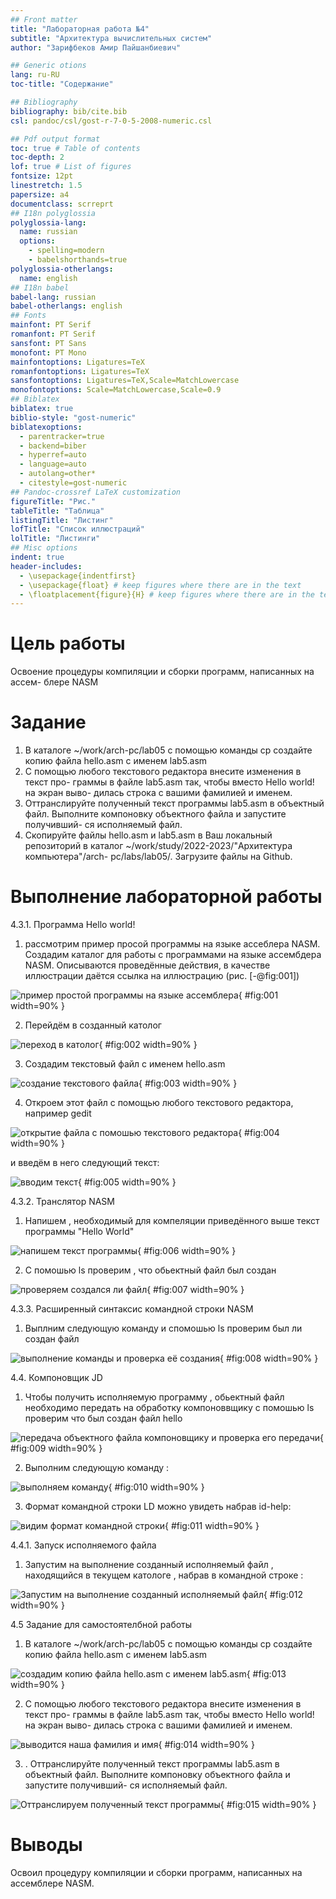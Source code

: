 ```yaml
---
## Front matter
title: "Лабораторная работа №4"
subtitle: "Архитектура вычислительных систем"
author: "Зарифбеков Амир Пайшанбиевич"

## Generic otions
lang: ru-RU
toc-title: "Содержание"

## Bibliography
bibliography: bib/cite.bib
csl: pandoc/csl/gost-r-7-0-5-2008-numeric.csl

## Pdf output format
toc: true # Table of contents
toc-depth: 2
lof: true # List of figures
fontsize: 12pt
linestretch: 1.5
papersize: a4
documentclass: scrreprt
## I18n polyglossia
polyglossia-lang:
  name: russian
  options:
	- spelling=modern
	- babelshorthands=true
polyglossia-otherlangs:
  name: english
## I18n babel
babel-lang: russian
babel-otherlangs: english
## Fonts
mainfont: PT Serif
romanfont: PT Serif
sansfont: PT Sans
monofont: PT Mono
mainfontoptions: Ligatures=TeX
romanfontoptions: Ligatures=TeX
sansfontoptions: Ligatures=TeX,Scale=MatchLowercase
monofontoptions: Scale=MatchLowercase,Scale=0.9
## Biblatex
biblatex: true
biblio-style: "gost-numeric"
biblatexoptions:
  - parentracker=true
  - backend=biber
  - hyperref=auto
  - language=auto
  - autolang=other*
  - citestyle=gost-numeric
## Pandoc-crossref LaTeX customization
figureTitle: "Рис."
tableTitle: "Таблица"
listingTitle: "Листинг"
lofTitle: "Список иллюстраций"
lolTitle: "Листинги"
## Misc options
indent: true
header-includes:
  - \usepackage{indentfirst}
  - \usepackage{float} # keep figures where there are in the text
  - \floatplacement{figure}{H} # keep figures where there are in the text
---
```


# Цель работы

Освоение процедуры компиляции и сборки программ, написанных на ассем-
блере NASM

# Задание

1. В каталоге ~/work/arch-pc/lab05 с помощью команды cp создайте копию
файла hello.asm с именем lab5.asm
2. С помощью любого текстового редактора внесите изменения в текст про-
граммы в файле lab5.asm так, чтобы вместо Hello world! на экран выво-
дилась строка с вашими фамилией и именем.
3. Оттранслируйте полученный текст программы lab5.asm в объектный
файл. Выполните компоновку объектного файла и запустите получивший-
ся исполняемый файл.
4. Скопируйте файлы hello.asm и lab5.asm в Ваш локальный репозиторий
в каталог ~/work/study/2022-2023/"Архитектура компьютера"/arch-
pc/labs/lab05/. Загрузите файлы на Github.

# Выполнение лабораторной работы

 4.3.1. Программа Hello world!
 
1. рассмотрим пример просой программы на языке ассеблера NASM. Создадим каталог для работы с программами на языке ассембдера NASM.
Описываются проведённые действия, в качестве иллюстрации даётся ссылка на иллюстрацию (рис. [-@fig:001])

![ пример простой программы на языке ассемблера ](image/1.png){ #fig:001 width=90% }

2. Перейдём в созданный католог 

![ переход в католог](image/2.png){ #fig:002 width=90% }

3. Создадим текстовый файл с именем hello.asm

![создание текстового файла](image/3.png){ #fig:003 width=90% }

4. Откроем этот файл с помощью любого текстового редактора, например gedit

![открытие файла с помошью текстового редактора ](image/4.png){ #fig:004 width=90% }

и введём в него следующий текст:

 ![вводим текст ](image/5.png){ #fig:005 width=90% }

4.3.2. Транслятор NASM
1. Напишем , необходимый для компеляции приведённого выше текст программы "Hello World"

![напишем текст программы ](image/6.png){ #fig:006 width=90% }

2. С помошью ls проверим ,  что обьектный файл был создан 

![проверяем создался ли файл  ](image/7.png){ #fig:007 width=90% }

4.3.3. Расширенный синтаксис командной строки NASM

1. Выплним следующую команду и спомошью ls проверим был ли создан файл
 
 ![выполнение команды и проверка её создания   ](image/8.png){ #fig:008 width=90% }

4.4. Компоновщик JD

1. Чтобы получить исполняемую программу , обьектный файл необходимо передать на обработку компоноввщику c помошью ls проверим что был создан файл hello

![передача объектного файла компоновщику и проверка его передачи ](image/9.png){ #fig:009 width=90% }

2. Выполним следующую команду :

![выполняем команду ](image/10.png){ #fig:010 width=90% }

3. Формат командной строки LD можно увидеть набрав id-help:

![видим формат командной строки ](image/11.png){ #fig:011 width=90% }

4.4.1. Запуск исполняемого файла

1. Запустим на выполнение созданный исполняемый файл , находящийся в текущем катологе , набрав в командной строке :

![ Запустим на выполнение созданный исполняемый файл](image/12.png){ #fig:012 width=90% }

4.5 Задание для самостоятелбной работы

1. В каталоге ~/work/arch-pc/lab05 с помощью команды cp создайте копию
файла hello.asm с именем lab5.asm

![создадим копию файла hello.asm с именем lab5.asm](image/13.png){ #fig:013 width=90% }

2. С помощью любого текстового редактора внесите изменения в текст про-
граммы в файле lab5.asm так, чтобы вместо Hello world! на экран выво-
дилась строка с вашими фамилией и именем.

![выводится наша фамилия и имя](image/14.png){ #fig:014 width=90% }

3. . Оттранслируйте полученный текст программы lab5.asm в объектный
файл. Выполните компоновку объектного файла и запустите получивший-
ся исполняемый файл.

![ Оттранслируем полученный текст программы  ](image/15.png){ #fig:015 width=90% }

# Выводы

Освоил процедуру компиляции и сборки программ, написанных на ассемблере NASM.
